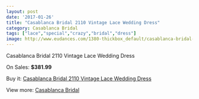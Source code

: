 ```yaml
---
layout: post
date: '2017-01-26'
title: "Casablanca Bridal 2110 Vintage Lace Wedding Dress"
category: Casablanca Bridal
tags: ["lace","special","crazy","bridal","dress"]
image: http://www.eudances.com/1380-thickbox_default/casablanca-bridal-2110-vintage-lace-wedding-dress.jpg
---
```

Casablanca Bridal 2110 Vintage Lace Wedding Dress

On Sales: **$381.99**
<a href="https://www.eudances.com/en/casablanca-bridal/486-casablanca-bridal-2110-vintage-lace-wedding-dress.html"><amp-img layout="responsive" width="600" height="600" src="//www.eudances.com/1380-thickbox_default/casablanca-bridal-2110-vintage-lace-wedding-dress.jpg" alt="Casablanca Bridal 2110 Vintage Lace Wedding Dress 0" /></a>
<a href="https://www.eudances.com/en/casablanca-bridal/486-casablanca-bridal-2110-vintage-lace-wedding-dress.html"><amp-img layout="responsive" width="600" height="600" src="//www.eudances.com/1382-thickbox_default/casablanca-bridal-2110-vintage-lace-wedding-dress.jpg" alt="Casablanca Bridal 2110 Vintage Lace Wedding Dress 1" /></a>
<a href="https://www.eudances.com/en/casablanca-bridal/486-casablanca-bridal-2110-vintage-lace-wedding-dress.html"><amp-img layout="responsive" width="600" height="600" src="//www.eudances.com/1381-thickbox_default/casablanca-bridal-2110-vintage-lace-wedding-dress.jpg" alt="Casablanca Bridal 2110 Vintage Lace Wedding Dress 2" /></a>

Buy it: [Casablanca Bridal 2110 Vintage Lace Wedding Dress](https://www.eudances.com/en/casablanca-bridal/486-casablanca-bridal-2110-vintage-lace-wedding-dress.html "Casablanca Bridal 2110 Vintage Lace Wedding Dress")

View more: [Casablanca Bridal](https://www.eudances.com/en/4-casablanca-bridal "Casablanca Bridal")